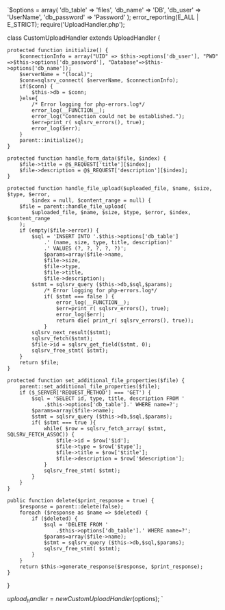 `$options = array(
	'db_table' => 'files',
	'db_name' => 'DB',
	'db_user' => 'UserName',
	'db_password' => 'Password'
	);
error_reporting(E_ALL | E_STRICT);
require('UploadHandler.php');

class CustomUploadHandler extends UploadHandler {

    protected function initialize() {
    	$connectionInfo = array("UID" => $this->options['db_user'], "PWD" =>$this->options['db_password'], "Database"=>$this->options['db_name']);
		$serverName = "(local)";
		$conn=sqlsrv_connect( $serverName, $connectionInfo);
		if($conn) {
			$this->db = $conn;
		}else{
			/* Error logging for php-errors.log*/
			error_log(__FUNCTION__);
			error_log("Connection could not be established.");
			$err=print_r( sqlsrv_errors(), true);
        	error_log($err);
		}
        parent::initialize();
    }

    protected function handle_form_data($file, $index) {
    	$file->title = @$_REQUEST['title'][$index];
    	$file->description = @$_REQUEST['description'][$index];
    }

    protected function handle_file_upload($uploaded_file, $name, $size, $type, $error,
            $index = null, $content_range = null) {
        $file = parent::handle_file_upload(
        	$uploaded_file, $name, $size, $type, $error, $index, $content_range
        );
        if (empty($file->error)) {
			$sql = 'INSERT INTO '.$this->options['db_table']
				.' (name, size, type, title, description)'
				.' VALUES (?, ?, ?, ?, ?)';
				$params=array($file->name,
	        	$file->size,
	        	$file->type,
	        	$file->title,
	        	$file->description);
	        $stmt = sqlsrv_query ($this->db,$sql,$params);
	    		/* Error logging for php-errors.log*/
		        if( $stmt === false ) {
		        	error_log(__FUNCTION__);
		        	$err=print_r( sqlsrv_errors(), true);
		        	error_log($err);
		        	return die( print_r( sqlsrv_errors(), true));
		        }
			sqlsrv_next_result($stmt);
			sqlsrv_fetch($stmt);
			$file->id = sqlsrv_get_field($stmt, 0);
	       	sqlsrv_free_stmt( $stmt);
        }
        return $file;
    }

    protected function set_additional_file_properties($file) {
        parent::set_additional_file_properties($file);
        if ($_SERVER['REQUEST_METHOD'] === 'GET') {
        	$sql = 'SELECT id, type, title, description FROM '
        		.$this->options['db_table'].' WHERE name=?';
        	$params=array($file->name);
        	$stmt = sqlsrv_query ($this->db,$sql,$params);
			if( $stmt === true ){
				while( $row = sqlsrv_fetch_array( $stmt, SQLSRV_FETCH_ASSOC)) {
					$file->id = $row['$id'];
	        		$file->type = $row['$type'];
	        		$file->title = $row['$title'];
	        		$file->description = $row['$description'];
				}
				sqlsrv_free_stmt( $stmt);
			}
        }
    }

    public function delete($print_response = true) {
        $response = parent::delete(false);
        foreach ($response as $name => $deleted) {
        	if ($deleted) {
	        	$sql = 'DELETE FROM '
	        		.$this->options['db_table'].' WHERE name=?';
	        	$params=array($file->name);
        		$stmt = sqlsrv_query ($this->db,$sql,$params);
        		sqlsrv_free_stmt( $stmt);
        	}
        } 
        return $this->generate_response($response, $print_response);
    }

}

$upload_handler = new CustomUploadHandler($options);
`
